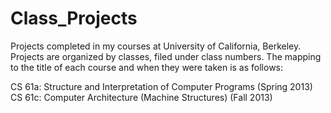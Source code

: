 Class_Projects
==============

Projects completed in my courses at University of California, Berkeley. Projects are organized by classes, filed under class numbers. The mapping to the title of each course and when they were taken is as follows:

CS 61a: Structure and Interpretation of Computer Programs (Spring 2013)
CS 61c: Computer Architecture (Machine Structures) (Fall 2013)